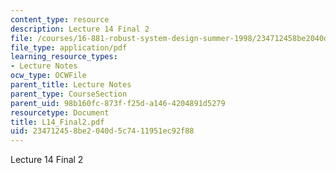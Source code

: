 ```yaml
---
content_type: resource
description: Lecture 14 Final 2
file: /courses/16-881-robust-system-design-summer-1998/234712458be2040d5c7411951ec92f88_L14_Final2.pdf
file_type: application/pdf
learning_resource_types:
- Lecture Notes
ocw_type: OCWFile
parent_title: Lecture Notes
parent_type: CourseSection
parent_uid: 98b160fc-873f-f25d-a146-4204891d5279
resourcetype: Document
title: L14_Final2.pdf
uid: 23471245-8be2-040d-5c74-11951ec92f88
---
```

Lecture 14 Final 2

